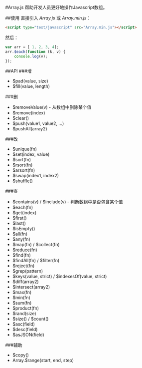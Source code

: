 #Array.js
帮助开发人员更好地操作Javascript数组。

##使用
直接引入 *Array.js* 或 *Array.min.js*：
~~~html
<script type="text/javascript" src="Array.min.js"></script> 
~~~

然后：
~~~javascript
var arr = [ 1, 2, 3, 4];
arr.$each(function (k, v) {
	console.log(v);
});
~~~

##API
###增
* $pad(value, size) 
* $fill(value, length)

###删
* $removeValue(v) - 从数组中删除某个值
* $remove(index)
* $clear()
* $push(value1, value2, ...)
* $pushAll(array2)

###改
* $unique(fn)
* $set(index, value)
* $sort(fn)
* $rsort(fn)
* $arsort(fn)
* $swap(index1, index2)
* $shuffle()

###查
* $contains(v) / $include(v) - 判断数组中是否包含某个值
* $each(fn) 
* $get(index)
* $first()
* $last()
* $isEmpty()
* $all(fn)
* $any(fn)
* $map(fn) / $collect(fn)
* $reduce(fn)
* $find(fn)
* $findAll(fn) / $filter(fn)
* $reject(fn)
* $grep(pattern)
* $keys(value, strict) / $indexesOf(value, strict)
* $diff(array2)
* $intersect(array2)
* $max(fn)
* $min(fn)
* $sum(fn)
* $product(fn)
* $rand(size)
* $size() / $count()
* $asc(field)
* $desc(field)
* $asJSON(field)

###辅助
* $copy()
* Array.$range(start, end, step)